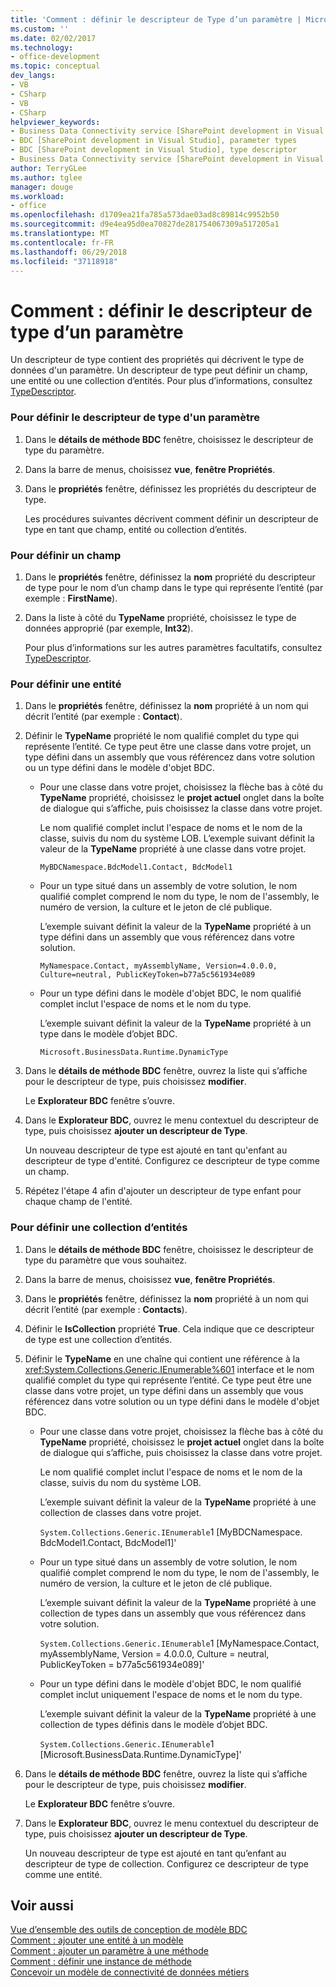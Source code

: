 ```yaml
---
title: 'Comment : définir le descripteur de Type d’un paramètre | Microsoft Docs'
ms.custom: ''
ms.date: 02/02/2017
ms.technology:
- office-development
ms.topic: conceptual
dev_langs:
- VB
- CSharp
- VB
- CSharp
helpviewer_keywords:
- Business Data Connectivity service [SharePoint development in Visual Studio], type descriptor
- BDC [SharePoint development in Visual Studio], parameter types
- BDC [SharePoint development in Visual Studio], type descriptor
- Business Data Connectivity service [SharePoint development in Visual Studio], parameter types
author: TerryGLee
ms.author: tglee
manager: douge
ms.workload:
- office
ms.openlocfilehash: d1709ea21fa785a573dae03ad8c89814c9952b50
ms.sourcegitcommit: d9e4ea95d0ea70827de281754067309a517205a1
ms.translationtype: MT
ms.contentlocale: fr-FR
ms.lasthandoff: 06/29/2018
ms.locfileid: "37118918"
---
```

# <a name="how-to-define-the-type-descriptor-of-a-parameter"></a>Comment : définir le descripteur de type d’un paramètre
  Un descripteur de type contient des propriétés qui décrivent le type de données d'un paramètre. Un descripteur de type peut définir un champ, une entité ou une collection d’entités. Pour plus d’informations, consultez [TypeDescriptor](http://msdn.microsoft.com/library/ms543392%28v=office.12%29.aspx).  
  
### <a name="to-define-the-type-descriptor-of-a-parameter"></a>Pour définir le descripteur de type d'un paramètre  
  
1.  Dans le **détails de méthode BDC** fenêtre, choisissez le descripteur de type du paramètre.  
  
2.  Dans la barre de menus, choisissez **vue**, **fenêtre Propriétés**.  
  
3.  Dans le **propriétés** fenêtre, définissez les propriétés du descripteur de type.  
  
     Les procédures suivantes décrivent comment définir un descripteur de type en tant que champ, entité ou collection d’entités.  
  
### <a name="to-define-a-field"></a>Pour définir un champ  
  
1.  Dans le **propriétés** fenêtre, définissez la **nom** propriété du descripteur de type pour le nom d’un champ dans le type qui représente l’entité (par exemple : **FirstName**).  
  
2.  Dans la liste à côté du **TypeName** propriété, choisissez le type de données approprié (par exemple, **Int32**).  
  
     Pour plus d’informations sur les autres paramètres facultatifs, consultez [TypeDescriptor](http://msdn.microsoft.com/library/ms543392%28v=office.12%29.aspx).  
  
### <a name="to-define-an-entity"></a>Pour définir une entité  
  
1.  Dans le **propriétés** fenêtre, définissez la **nom** propriété à un nom qui décrit l’entité (par exemple : **Contact**).  
  
2.  Définir le **TypeName** propriété le nom qualifié complet du type qui représente l’entité. Ce type peut être une classe dans votre projet, un type défini dans un assembly que vous référencez dans votre solution ou un type défini dans le modèle d'objet BDC.  
  
    -   Pour une classe dans votre projet, choisissez la flèche bas à côté du **TypeName** propriété, choisissez le **projet actuel** onglet dans la boîte de dialogue qui s’affiche, puis choisissez la classe dans votre projet.  
  
         Le nom qualifié complet inclut l'espace de noms et le nom de la classe, suivis du nom du système LOB. L’exemple suivant définit la valeur de la **TypeName** propriété à une classe dans votre projet.  
  
         `MyBDCNamespace.BdcModel1.Contact, BdcModel1`  
  
    -   Pour un type situé dans un assembly de votre solution, le nom qualifié complet comprend le nom du type, le nom de l'assembly, le numéro de version, la culture et le jeton de clé publique.  
  
         L’exemple suivant définit la valeur de la **TypeName** propriété à un type défini dans un assembly que vous référencez dans votre solution.  
  
         `MyNamespace.Contact, myAssemblyName, Version=4.0.0.0, Culture=neutral, PublicKeyToken=b77a5c561934e089`  
  
    -   Pour un type défini dans le modèle d'objet BDC, le nom qualifié complet inclut l'espace de noms et le nom du type.  
  
         L’exemple suivant définit la valeur de la **TypeName** propriété à un type dans le modèle d’objet BDC.  
  
         `Microsoft.BusinessData.Runtime.DynamicType`  
  
3.  Dans le **détails de méthode BDC** fenêtre, ouvrez la liste qui s’affiche pour le descripteur de type, puis choisissez **modifier**.  
  
     Le **Explorateur BDC** fenêtre s’ouvre.  
  
4.  Dans le **Explorateur BDC**, ouvrez le menu contextuel du descripteur de type, puis choisissez **ajouter un descripteur de Type**.  
  
     Un nouveau descripteur de type est ajouté en tant qu'enfant au descripteur de type d'entité. Configurez ce descripteur de type comme un champ.  
  
5.  Répétez l'étape 4 afin d'ajouter un descripteur de type enfant pour chaque champ de l'entité.  
  
### <a name="to-define-a-collection-of-entities"></a>Pour définir une collection d’entités  
  
1.  Dans le **détails de méthode BDC** fenêtre, choisissez le descripteur de type du paramètre que vous souhaitez.  
  
2.  Dans la barre de menus, choisissez **vue**, **fenêtre Propriétés**.  
  
3.  Dans le **propriétés** fenêtre, définissez la **nom** propriété à un nom qui décrit l’entité (par exemple : **Contacts**).  
  
4.  Définir le **IsCollection** propriété **True**. Cela indique que ce descripteur de type est une collection d’entités.  
  
5.  Définir le **TypeName** en une chaîne qui contient une référence à la <xref:System.Collections.Generic.IEnumerable%601> interface et le nom qualifié complet du type qui représente l’entité. Ce type peut être une classe dans votre projet, un type défini dans un assembly que vous référencez dans votre solution ou un type défini dans le modèle d'objet BDC.  
  
    -   Pour une classe dans votre projet, choisissez la flèche bas à côté du **TypeName** propriété, choisissez le **projet actuel** onglet dans la boîte de dialogue qui s’affiche, puis choisissez la classe dans votre projet.  
  
         Le nom qualifié complet inclut l'espace de noms et le nom de la classe, suivis du nom du système LOB.  
  
         L’exemple suivant définit la valeur de la **TypeName** propriété à une collection de classes dans votre projet.  
  
         `System.Collections.Generic.IEnumerable`1 [MyBDCNamespace.` ` BdcModel1.Contact, BdcModel1]'  
  
    -   Pour un type situé dans un assembly de votre solution, le nom qualifié complet comprend le nom du type, le nom de l'assembly, le numéro de version, la culture et le jeton de clé publique.  
  
         L’exemple suivant définit la valeur de la **TypeName** propriété à une collection de types dans un assembly que vous référencez dans votre solution.  
  
         `System.Collections.Generic.IEnumerable`1 [MyNamespace.Contact, myAssemblyName, Version = 4.0.0.0, Culture = neutral, PublicKeyToken = b77a5c561934e089]'  
  
    -   Pour un type défini dans le modèle d'objet BDC, le nom qualifié complet inclut uniquement l'espace de noms et le nom du type.  
  
         L’exemple suivant définit la valeur de la **TypeName** propriété à une collection de types définis dans le modèle d’objet BDC.  
  
         `System.Collections.Generic.IEnumerable`1 [Microsoft.BusinessData.Runtime.DynamicType]'  
  
6.  Dans le **détails de méthode BDC** fenêtre, ouvrez la liste qui s’affiche pour le descripteur de type, puis choisissez **modifier**.  
  
     Le **Explorateur BDC** fenêtre s’ouvre.  
  
7.  Dans le **Explorateur BDC**, ouvrez le menu contextuel du descripteur de type, puis choisissez **ajouter un descripteur de Type**.  
  
     Un nouveau descripteur de type est ajouté en tant qu’enfant au descripteur de type de collection. Configurez ce descripteur de type comme une entité.  
  
## <a name="see-also"></a>Voir aussi
 [Vue d’ensemble des outils de conception de modèle BDC](../sharepoint/bdc-model-design-tools-overview.md)   
 [Comment : ajouter une entité à un modèle](../sharepoint/how-to-add-an-entity-to-a-model.md)   
 [Comment : ajouter un paramètre à une méthode](../sharepoint/how-to-add-a-parameter-to-a-method.md)   
 [Comment : définir une instance de méthode](../sharepoint/how-to-define-a-method-instance.md)   
 [Concevoir un modèle de connectivité de données métiers](../sharepoint/designing-a-business-data-connectivity-model.md)  
  
